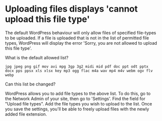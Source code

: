 #  Uploading files displays 'cannot upload this file type' 

The default WordPress behaviour will only allow files of specified file-types to be uploaded. If a file is uploaded that is not in the list of permitted file types, WordPress will display the error 'Sorry, you are not allowed to upload this file type'.

What is the default allowed list?

`jpg jpeg png gif mov avi mpg 3gp 3g2 midi mid pdf doc ppt odt pptx docx pps ppsx xls xlsx key mp3 ogg flac m4a wav mp4 m4v webm ogv flv webp`

Can this list be changed?

WordPress allows you to add file types to the above list. To do this, go to
the Network Admin of your site, then go to 'Settings'. Find the field for
"Upload file types". Add the file types you wish to upload to the list. Once 
you save the settings, you'll be able to freely upload files with the
newly added file extension.
